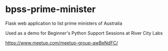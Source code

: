 # bpss-prime-minister
Flask web application to list prime ministers of Australia

Used as a demo for Beginner's Python Support Sessions at
River City Labs

https://www.meetup.com/meetup-group-awBeNdFC/
